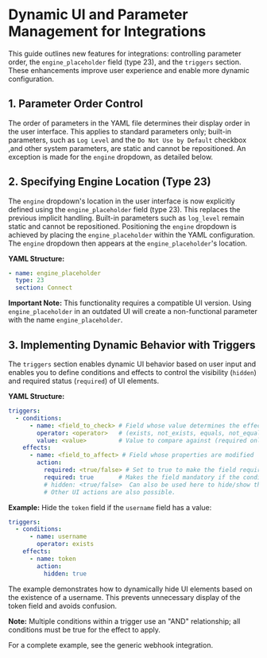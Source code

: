 # Dynamic UI and Parameter Management for Integrations

This guide outlines new features for integrations: controlling parameter order, the `engine_placeholder` field (type 23), and the `triggers` section. These enhancements improve user experience and enable more dynamic configuration.

## 1. Parameter Order Control

The order of parameters in the YAML file determines their display order in the user interface. This applies to standard parameters only; built-in parameters, such as `Log Level` and the `Do Not Use by Default` checkbox ,and other system parameters, are static and cannot be repositioned. An exception is made for the `engine` dropdown, as detailed below.

## 2. Specifying Engine Location (Type 23)

The `engine` dropdown's location in the user interface is now explicitly defined using the `engine_placeholder` field (type 23). This replaces the previous implicit handling.  Built-in parameters such as `log_level` remain static and cannot be repositioned.  Positioning the `engine` dropdown is achieved by placing the `engine_placeholder` within the YAML configuration.  The `engine` dropdown then appears at the `engine_placeholder`'s location.

**YAML Structure:**

```yaml
- name: engine_placeholder
  type: 23
  section: Connect
```

**Important Note:** This functionality requires a compatible UI version.  Using `engine_placeholder` in an outdated UI will create a non-functional parameter with the name `engine_placeholder`.


## 3. Implementing Dynamic Behavior with Triggers
The `triggers` section enables dynamic UI behavior based on user input and enables you to define conditions and effects to control the visibility (`hidden`) and required status (`required`) of UI elements.

**YAML Structure:**

```yaml
triggers:
  - conditions:
      - name: <field_to_check> # Field whose value determines the effect
        operator: <operator>   # (exists, not_exists, equals, not_equals)
        value: <value>         # Value to compare against (required only for equals/not_equals)
    effects:
      - name: <field_to_affect> # Field whose properties are modified
        action:
          required: <true/false> # Set to true to make the field required, false otherwise
          required: true       # Makes the field mandatory if the condition is met
          # hidden: <true/false>  Can also be used here to hide/show the field.
          # Other UI actions are also possible.
```

**Example:** Hide the `token` field if the `username` field has a value:

```yaml
triggers:
  - conditions:
      - name: username
        operator: exists
    effects:
      - name: token
        action:
          hidden: true
```

The example demonstrates how to dynamically hide UI elements based on the existence of a username.  This prevents unnecessary display of the token field and avoids confusion.

**Note:** Multiple conditions within a trigger use an "AND" relationship; all conditions must be true for the effect to apply.



For a complete example, see the generic webhook integration.

